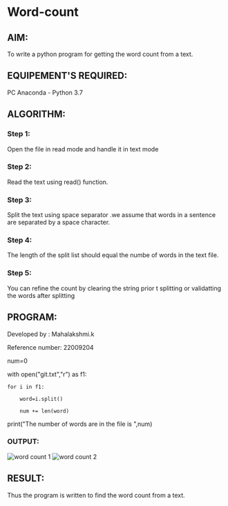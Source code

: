 # Word-count
## AIM:
To write a python program for getting the word count from a text.
## EQUIPEMENT'S REQUIRED: 
PC
Anaconda - Python 3.7
## ALGORITHM: 
### Step 1:

Open the file in read mode and handle it in text mode

### Step 2: 

Read the text using read() function.
 
### Step 3: 

Split the text using space separator .we assume that words in a sentence are separated by a space character.

### Step 4:  

The length of the split list should equal the numbe of words in the text file.

### Step 5: 

You can refine the count by clearing the string prior t splitting or validatting the words after splitting



## PROGRAM:

Developed by : Mahalakshmi.k

Reference number: 22009204

num=0

with open("git.txt","r") as f1:

    for i in f1:
    
        word=i.split()
        
        num += len(word)
        
print("The number of words are in the file is ",num)



### OUTPUT:
![word count 1](https://github.com/maha712/Word-count/assets/121156360/31242be6-b733-4ba5-b513-114cf6e6882a)
![word count 2](https://github.com/maha712/Word-count/assets/121156360/2db31501-3cc8-48e8-b6c1-f80a4123e42c)



## RESULT:
Thus the program is written to find the word count from a text.
